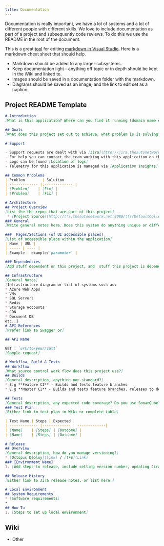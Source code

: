 ```yaml
---
title: Documentation
---
```


Documentation is really important, we have a lot of systems and a lot of different people with different skills. We love to include documentation as part of a project and subsequently code reviews. To do this we use the README in the root of the document.

This is a great [tool](https://marketplace.visualstudio.com/items?itemName=MadsKristensen.MarkdownEditor) for editing [markdown in Visual Studio](https://github.com/adam-p/markdown-here/wiki/Markdown-Cheatsheet). Here is a markdown cheat sheet that should help.

- Markdown should be added to any larger subsystems.
- Keep documentation light - anything off topic or in depth should be kept in the Wiki and linked to.
- Images should be saved in a documentation folder with the markdown. 
- Diagrams should be saved as an image, and the link to edit set as a caption.

## Project README Template

```markdown
# Introduction
[What is this application? Where can you find it running (domain name etc.)?]
 
## Goals
[What does this project set out to achieve, what problem is is solving?]
 
# Support
 
- Support requests are dealt with via [Jira](http://jira.theautonetwork.net/projects/[YOUR_PROJECT_NAME])
- For help you can contact the team working with this application on the [#YOUR_CHANNEL](https://theleadagency.slack.com/messages/[YOUR_CHANNEL_ID]/) channel.
- Logs can be found [Location of logs]
- Telemetry for this application is managed via [Application Insights](https://portal.azure.com/#resource/subscriptions/78e49f08-9bdc-4b66-b2f0-8df340ef310d/resourceGroups/TLA-RG-PROD-NE-001/providers/microsoft.insights/components/carkeys/overview).
 
## Common Problems
| Problem        | Solution
| ------------- |:-------------:|
| [Problem]    | [Fix] |
| [Problem]    | [Fix] |
 
# Architecture
## Project Overview
[List the the repos that are part of this project]
 * [Project Source](http://tfs.theautonetwork.net:8080/tfs/DefaultCollection/)
### General
[Write general notes here. Does this system do anything unique or different? Keep it light, anything in-depth or diagrams which aren't summarizing should be linked too within the wiki.]
 
###  Pages/Sections (of UI accessible places)
[List of accessible place within the application]
| Name | URL |
| ----- | ---- |
| Example | example/`parameter` |
 
### Dependencies
[Add stuff dependent on this project, and  stuff this project is dependent on]
 
## Infrastructure
[General Notes]
[Infrastructure diagram or list of systems such as:
* Azure Web Apps
* VMs
* SQL Servers
* Redis
* Storage Accounts
* CDN
* Document DB
etc..]
# API References
[Prefer link to Swagger or]
 
## API Name
 
GET : `url/to/your/call`
[Sample request]

# Workflow, Build & Tests
## Workflow
[What source control work flow does this project use?]
## Builds
[General description, anything non-standard?]
* E.g **Feature CI** - Builds and tests feature branches
* E.g **Master CI** - Builds and tests feature branches, releases to dev.
 
## Tests
[General description, any expected code coverage? Do you use SonarQube?]
### Test Plan
[Either link to test plan in Wiki or complete table]
 
| Test Name | Steps | Expected |
| ------------- |------------- | -------------|
| [Name]    | [Steps] | [Outcome] |
| [Name]    | [Steps] | [Outcome] |
 
# Release
## Overview
[General description, how do you manage versioning?]
* [Octopus Deploy](link) / [TFS](Link)
### [Environment Name]
1. [Add steps to release, include setting version number, updating Jira release, what stakeholders to notify (try to use job titles)?, do you run your test plan? For which release types (patch, minor, major)?]
 
## Release History
[Either link to Jira release notes, or list here.]
 
# Local Environment
## System Requirements
* [Software requirements]
*
## How To
1. [Steps to set up local environment]

````

## Wiki

- Other